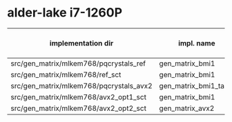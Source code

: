 # alder-lake i7-1260P

| implementation dir                      | impl. name            | cycles (median) | as -o size in bytes | stack size | sct | cpu extensions (from xed)                        | mean     | sd     | trimmed mean | checksum         |
|-------------------                      |------------           |-----------------|---------------------|------------|-----|---------------------------                       |------    |----    |--------------|----------        |
| src/gen_matrix/mlkem768/pqcrystals_ref  | gen_matrix_bmi1       | 75113           | 9096                |            | no  | BASE,BMI1,LONGMODE,SSE,SSE2                      |  75439.31| 2460.53| 75247.90     | 0x20ad092986f73c |
| src/gen_matrix/mlkem768/ref_sct         | gen_matrix_bmi1       | 83440           | 4344                | 5152       | yes | BASE,BMI1,MMX,SSE2                               |  83584.11| 1704.51| 83497.28     | 0x20ad092986f73c |
| src/gen_matrix/mlkem768/pqcrystals_avx2 | gen_matrix_bmi1_table | 27621           | 26184               |            | no  | AVX,AVX2,AVX2GATHER,BASE,BMI1,BMI2,LONGMODE,SSE4 |  27871.20| 1099.87| 27707.90     | 0x20ad092986f73c |
| src/gen_matrix/mlkem768/avx2_opt1_sct   | gen_matrix_bmi1       | 28839           | 12936               | 9288       | yes | AVX,AVX2,BASE,BMI1,MMX,SSE2,SSE4                 |  28967.47| 610.27 | 28885.72     | 0x20ad092986f73c |
| src/gen_matrix/mlkem768/avx2_opt2_sct   | gen_matrix_avx2       | 28074           | 15560               | 8648       | yes | AVX,AVX2,BASE,MMX,SSE2,SSE4                      |  28233.79| 691.16 | 28129.06     | 0x20ad092986f73c |
